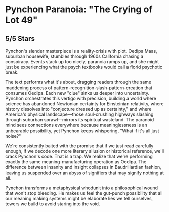 # Pynchon Paranoia: "The Crying of Lot 49"

## 5/5 Stars

Pynchon's slender masterpiece is a reality-crisis with plot. Oedipa Maas, suburban housewife, stumbles through 1960s California chasing a conspiracy. Events stack up too nicely, paranoia ramps up, and she might just be experiencing what the psych textbooks would call a florid psychotic break.

The text performs what it's about, dragging readers through the same maddening process of pattern-recognition-slash-pattern-creation that consumes Oedipa.  Each new "clue" sinks us deeper into uncertainty. Pynchon orchestrates this vertigo with precision, building a world where science has abandoned Newtonian certainty for Einsteinian relativity, where history dissolves into "conjecture dressed up as certainty," and where America's physical landscape—those soul-crushing highways slashing through suburban sprawl—mirrors its spiritual wasteland. The paranoid mind sees connections everywhere because meaninglessness is an unbearable possibility, yet Pynchon keeps whispering, "What if it's all just noise?" 

We're consistently baited with the promise that if we just read carefully enough, if we decode one more literary allusion or historical reference, we'll crack Pynchon's code. That is a trap. We realize that we're performing exactly the same meaning-manufacturing operation as Oedipa. The difference between insanity and insight collapses in Baudrillardian fashion, leaving us suspended over an abyss of signifiers that may signify nothing at all.

Pynchon transforms a metaphysical whodunit into a philosophical wound that won't stop bleeding. He makes us feel the gut-punch possibility that all our meaning making systems might be elaborate lies we tell ourselves, towers we build to avoid staring into the void.
